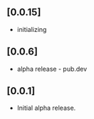 ## [0.0.15]

* initializing

## [0.0.6]

* alpha release - pub.dev

## [0.0.1]

* Initial alpha release.
